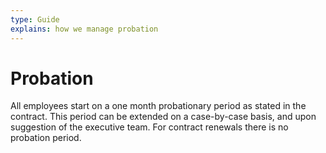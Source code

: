 ```yaml
---
type: Guide
explains: how we manage probation 
---
```


# Probation

All employees start on a one month probationary period as stated in the contract. This period can be extended on a case-by-case basis, and upon suggestion of the executive team. For contract renewals there is no probation period.
